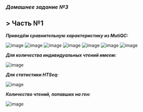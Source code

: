 ### ***Домашнее задание №3***

## > Часть №1

**_Приведём сравнительную характеристику из MutiQC:_**

![image](https://user-images.githubusercontent.com/71905847/144423664-eccd9056-8118-4f67-979d-a8e69a41348a.png)
![image](https://user-images.githubusercontent.com/71905847/144423788-b1cb475d-8138-45b8-b510-956390940cbe.png)
![image](https://user-images.githubusercontent.com/71905847/144423874-a646c7db-786a-4795-ab34-04291e5abc51.png)
![image](https://user-images.githubusercontent.com/71905847/144423932-5262382a-b903-4665-aa48-02a1264bc984.png)
![image](https://user-images.githubusercontent.com/71905847/144423995-ffafe242-5566-40f5-a001-295d7f7d1627.png)
![image](https://user-images.githubusercontent.com/71905847/144424120-e4892e58-406f-4819-8f19-6eedcc396c8d.png)
![image](https://user-images.githubusercontent.com/71905847/144424165-fdffde9d-613e-404e-b1d6-090341c752b7.png)

**_Для количества индивидуальных чтений имеем:_**

![image](https://user-images.githubusercontent.com/71905847/144424763-6edfd598-b89f-4e9b-963b-1f0ac533f403.png)

**_Для статистики HTSeq:_**

![image](https://user-images.githubusercontent.com/71905847/144424971-9c8c9b6a-67bf-4f0a-8396-d877e3fc261f.png)

**_Количество чтений, попавших на ген:_**

![image](https://user-images.githubusercontent.com/71905847/144425213-d8728709-3836-49cc-ba1a-f0df878a2aec.png)
